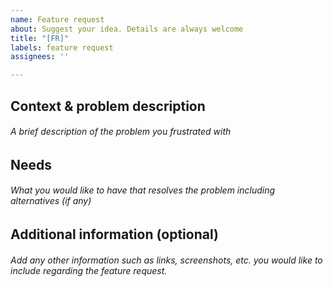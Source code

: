 ```yaml
---
name: Feature request
about: Suggest your idea. Details are always welcome
title: "[FR]"
labels: feature request
assignees: ''

---
```


## Context & problem description
###### A brief description of the problem you frustrated with

## Needs
###### What you would like to have that resolves the problem including alternatives (if any)

## Additional information (optional)
###### Add any other information such as links, screenshots, etc. you would like to include regarding the feature request.
